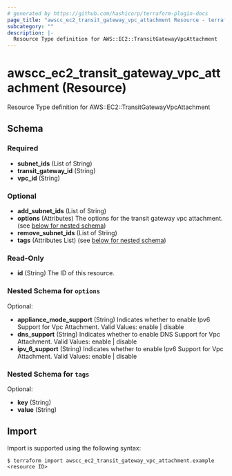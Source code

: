```yaml
---
# generated by https://github.com/hashicorp/terraform-plugin-docs
page_title: "awscc_ec2_transit_gateway_vpc_attachment Resource - terraform-provider-awscc"
subcategory: ""
description: |-
  Resource Type definition for AWS::EC2::TransitGatewayVpcAttachment
---
```


# awscc_ec2_transit_gateway_vpc_attachment (Resource)

Resource Type definition for AWS::EC2::TransitGatewayVpcAttachment



<!-- schema generated by tfplugindocs -->
## Schema

### Required

- **subnet_ids** (List of String)
- **transit_gateway_id** (String)
- **vpc_id** (String)

### Optional

- **add_subnet_ids** (List of String)
- **options** (Attributes) The options for the transit gateway vpc attachment. (see [below for nested schema](#nestedatt--options))
- **remove_subnet_ids** (List of String)
- **tags** (Attributes List) (see [below for nested schema](#nestedatt--tags))

### Read-Only

- **id** (String) The ID of this resource.

<a id="nestedatt--options"></a>
### Nested Schema for `options`

Optional:

- **appliance_mode_support** (String) Indicates whether to enable Ipv6 Support for Vpc Attachment. Valid Values: enable | disable
- **dns_support** (String) Indicates whether to enable DNS Support for Vpc Attachment. Valid Values: enable | disable
- **ipv_6_support** (String) Indicates whether to enable Ipv6 Support for Vpc Attachment. Valid Values: enable | disable


<a id="nestedatt--tags"></a>
### Nested Schema for `tags`

Optional:

- **key** (String)
- **value** (String)

## Import

Import is supported using the following syntax:

```shell
$ terraform import awscc_ec2_transit_gateway_vpc_attachment.example <resource ID>
```
